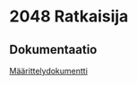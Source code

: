 # 2048 Ratkaisija

## Dokumentaatio
[Määrittelydokumentti](https://github.com/skeltal2/tira-harjoitustyo/blob/main/Dokumentaatio/maarittelydokumentti.md)
